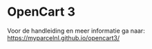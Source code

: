 # OpenCart 3
Voor de handleiding en meer informatie ga naar: https://myparcelnl.github.io/opencart3/
